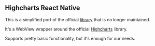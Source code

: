 ## Highcharts React Native

This is a simplified port of the official [library](https://github.com/highcharts/highcharts-react-native) that is no longer maintained.

It's a WebView wrapper around the official [Highcharts](https://www.highcharts.com/) library.

Supports pretty basic functionality, but it's enough for our needs.